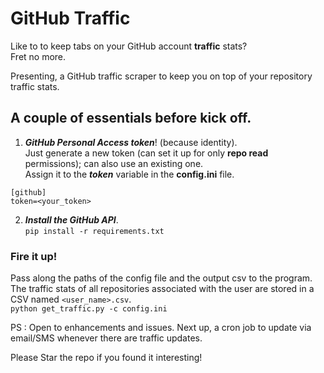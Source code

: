 # GitHub Traffic

Like to to keep tabs on your GitHub account **traffic** stats? <br>
Fret no more.

Presenting, a GitHub traffic scraper to keep you on top of your repository traffic stats.

## A couple of essentials before kick off.
1. ***GitHub Personal Access token***! (because identity).<br>
Just generate a new token (can set it up for only **repo read** permissions); can also use an existing one. <br>
Assign it to the ***token*** variable in the **config.ini** file. <br>

```
[github]
token=<your_token>
```


2. ***Install the GitHub API***. <br>
`pip install -r requirements.txt`

### Fire it up! <br>
Pass along the paths of the config file and the output csv to the program. <br>
The traffic stats of all repositories associated with the user are stored in a CSV named `<user_name>.csv`. <br>
`python get_traffic.py -c config.ini` <br>

PS : Open to enhancements and issues. Next up, a cron job to update via email/SMS whenever there are traffic updates.

Please Star the repo if you found it interesting!
